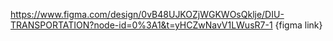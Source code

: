 https://www.figma.com/design/0vB48UJKOZjWGKWOsQklje/DIU-TRANSPORTATION?node-id=0%3A1&t=yHCZwNavV1LWusR7-1    {figma link}
